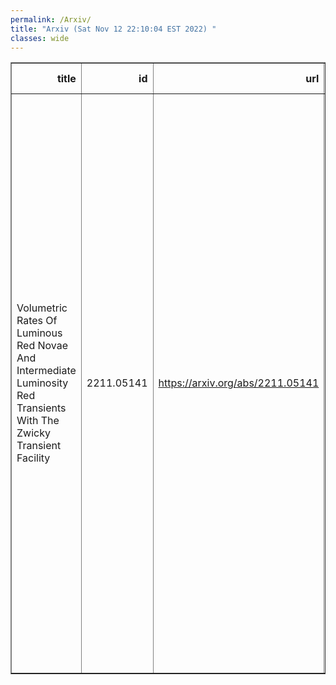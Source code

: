 ```yaml
---
permalink: /Arxiv/
title: "Arxiv (Sat Nov 12 22:10:04 EST 2022) "
classes: wide
---
```

<table border="1" class="dataframe">
  <thead>
    <tr style="text-align: right;">
      <th>title</th>
      <th>id</th>
      <th>url</th>
      <th>authors</th>
      <th>Local Authors</th>
    </tr>
  </thead>
  <tbody>
    <tr>
      <td>Volumetric Rates Of Luminous Red Novae And Intermediate Luminosity Red   Transients With The Zwicky Transient Facility</td>
      <td>2211.05141</td>
      <td><a href="https://arxiv.org/abs/2211.05141" target="_blank">https://arxiv.org/abs/2211.05141</a></td>
      <td>Viraj R. Karambelkar, Mansi M. Kasliwal, Nadejda Blagorodnova, Jesper Sollerman, Robert Aloisi, Shreya G. Anand, Igor Andreoni, Thomas G. Brink, Rachel Bruch, David Cook, Kaustav Kashyap Das, Kishalay De, Andrew Drake, Alexei V. Filippenko, Christoffer Fremling, George Helou, Anna Ho, Jacob Jencson, David Jones, Russ R. Laher, Frank J. Masci, Kishore C. Patra, Josiah Purdum, Alexander Reedy, Tawny Sit, Yashvi Sharma, Anastasios Tzanidakis, Stefan J. Van Der Walt, Yuhan Yao, Chaoran Zhang</td>
      <td>Tawny Sit</td>
    </tr>
  </tbody>
</table>